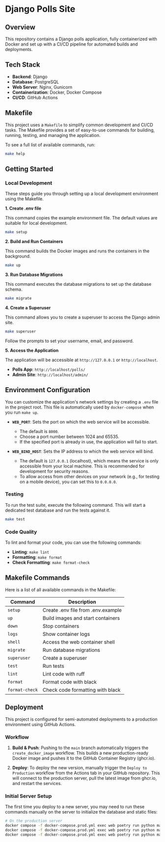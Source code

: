# Django Polls Site

## Overview

This repository contains a Django polls application, fully containerized with Docker and set up with a CI/CD pipeline for automated builds and deployments.

## Tech Stack

*   **Backend**: Django
*   **Database**: PostgreSQL
*   **Web Server**: Nginx, Gunicorn
*   **Containerization**: Docker, Docker Compose
*   **CI/CD**: GitHub Actions

## Makefile

This project uses a `Makefile` to simplify common development and CI/CD tasks. The Makefile provides a set of easy-to-use commands for building, running, testing, and managing the application.

To see a full list of available commands, run:

```bash
make help
```

## Getting Started

### Local Development

These steps guide you through setting up a local development environment using the Makefile.

**1. Create .env file**

This command copies the example environment file. The default values are suitable for local development.

```bash
make setup
```

**2. Build and Run Containers**

This command builds the Docker images and runs the containers in the background.

```bash
make up
```

**3. Run Database Migrations**

This command executes the database migrations to set up the database schema.

```bash
make migrate
```

**4. Create a Superuser**

This command allows you to create a superuser to access the Django admin site.

```bash
make superuser
```

Follow the prompts to set your username, email, and password.

**5. Access the Application**

The application will be accessible at `http://127.0.0.1` or `http://localhost`.

*   **Polls App**: `http://localhost/polls/`
*   **Admin Site**: `http://localhost/admin/`

## Environment Configuration

You can customize the application's network settings by creating a `.env` file in the project root. This file is automatically used by `docker-compose` when you run `make up`.

-   **`WEB_PORT`**: Sets the port on which the web service will be accessible.
    -   The default is `8000`.
    -   Choose a port number between 1024 and 65535.
    -   If the specified port is already in use, the application will fail to start.

-   **`WEB_BIND_HOST`**: Sets the IP address to which the web service will bind.
    -   The default is `127.0.0.1` (localhost), which means the service is only accessible from your local machine. This is recommended for development for security reasons.
    -   To allow access from other devices on your network (e.g., for testing on a mobile device), you can set this to `0.0.0.0`.

### Testing

To run the test suite, execute the following command. This will start a dedicated test database and run the tests against it.

```bash
make test
```

### Code Quality

To lint and format your code, you can use the following commands:

*   **Linting**: `make lint`
*   **Formatting**: `make format`
*   **Check Formatting**: `make format-check`

## Makefile Commands

Here is a list of all available commands in the Makefile:

| Command        | Description                                       |
|----------------|---------------------------------------------------|
| `setup`        | Create .env file from .env.example                |
| `up`           | Build images and start containers                 |
| `down`         | Stop containers                                   |
| `logs`         | Show container logs                               |
| `shell`        | Access the web container shell                    |
| `migrate`      | Run database migrations                           |
| `superuser`    | Create a superuser                                |
| `test`         | Run tests                                         |
| `lint`         | Lint code with ruff                               |
| `format`       | Format code with black                            |
| `format-check` | Check code formatting with black                  |

## Deployment

This project is configured for semi-automated deployments to a production environment using GitHub Actions.

### Workflow

1.  **Build & Push**: Pushing to the `main` branch automatically triggers the `create_docker_image` workflow. This builds a new production-ready Docker image and pushes it to the GitHub Container Registry (ghcr.io).

2.  **Deploy**: To deploy the new version, manually trigger the `Deploy to Production` workflow from the Actions tab in your GitHub repository. This will connect to the production server, pull the latest image from ghcr.io, and restart the services.

### Initial Server Setup

The first time you deploy to a new server, you may need to run these commands manually on the server to initialize the database and static files:

```bash
# On the production server
docker compose -f docker-compose.prod.yml exec web poetry run python manage.py migrate
docker compose -f docker-compose.prod.yml exec web poetry run python manage.py collectstatic --no-input
docker compose -f docker-compose.prod.yml exec web poetry run python manage.py createsuperuser
```